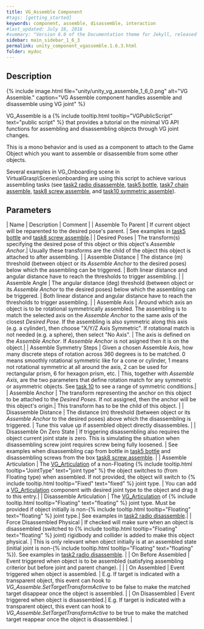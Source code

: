 ```yaml
---
title: VG_Assemble Component
#tags: [getting_started]
keywords: component, assemble, disassemble, interaction
#last_updated: July 16, 2016
#summary: "Version 6.0 of the Documentation theme for Jekyll, released July 4, 2016, implements relative links so you can view the files offline or on any server without configuring urls and baseurls. Additionally, you can store pages in subdirectories. Templates for alerts and images are available."
sidebar: main_sidebar_1_6_3
permalink: unity_component_vgassemble.1.6.3.html
folder: mydoc
---
```


## Description 

{% include image.html file="unity/unity_vg_assemble_1_6_0.png" alt="VG Assemble." caption="VG Assemble component handles assemble and disassemble using VG joint" %}

VG_Assemble is a {% include tooltip.html tooltip="VGPublicScript" text="public script" %} that provides a tutorial on the minimal VG API functions for assembling and disassembling objects through VG joint changes. 

This is a mono behavior and is used as a component to attach to the Game Object which you want to assemble or disassemble from some other objects.  

Several examples in VG_Onboarding scene in VirtualGrasp\Scenes\onboarding are using this script to achieve various assembling tasks (see [task2 radio disassemble](unity_vgonboarding_task2.1.6.3.html), [task5 bottle](unity_vgonboarding_task5.1.6.3.html), [task7 chain assemble](unity_vgonboarding_task7.1.6.3.html), [task8 screw assemble](unity_vgonboarding_task8.1.6.3.html), and [task10 symmetric assemble](unity_vgonboarding_task10.1.6.3.html)). 

## Parameters

| Name | Description | Comment |
| Assemble To Parent | If current object will be reparented to the desired pose's parent. | See examples in [task5 bottle](unity_vgonboarding_task5.1.6.3.html) and [task8 screw assemble](unity_vgonboarding_task8.1.6.3.html).|
| Desired Poses | The transform(s) specifying the desired pose of this object or this object's _Assemble Anchor_.| Usually these transforms are the child of the object this object is attached to after assembling. |
| Assemble Distance | The distance (m) threshold (between object or its _Assemble Anchor_ to the desired poses) below which the assembling can be triggered. | Both linear distance and angular distance have to reach the thresholds to trigger assembling. |
| Assemble Angle | The angular distance (deg) threshold (between object or its _Assemble Anchor_ to the desired poses) below which the assembling can be triggered.  | Both linear distance and angular distance have to reach the thresholds to trigger assembling.  |
| Assemble Axis | Around which axis an object is to be rotational symmetrically assembled. The assembling is to match the selected axis on the _Assemble Anchor_ to the same axis of the closest _Desired Pose_. If the assembling is also symmetric along this axis (e.g. a cylinder), then choose "X/Y/Z Axis Symmetric". If rotational match is not needed (e.g. a sphere), then select "No Axis". | The axis is defined on the _Assemble Anchor_. If _Assemble Anchor_ is not asigned then it is on the object.|
| Assemble Symmetry Steps | Given a chosen Assemble Axis, how many discrete steps of rotation across 360 degrees is to be matched. 0 means smoothly rotational symmetric like for a cone or cylinder, 1 means not rotational symmetric at all around the axis, 2 can be used for rectangular prism, 6 for hexagon prism, etc. | This, together with _Assemble Axis_, are the two parameters that define rotation match for any symmetric or asymmetric objects. See [task 10](unity_vgonboarding_task10.1.6.3.html) to see a range of symmetric conditions.|
| Assemble Anchor | The transform representing the anchor on this object to be attached to the _Desired Poses_. If not assigned, then the anchor will be this object's origin.| This transform has to be the child of this object. |
| Disassemble Distance | The distance (m) threshold (between object or its _Assemble Anchor_ to the desired poses) above which the disassembling is triggered.  | Tune this value up if assembled object directly disassembles. |
| Disassemble On Zero State | If triggering disassembling also requires the object current joint state is zero. This is simulating the situation when disassembling screw joint requires screw being fully loosened. | See examples when disassembling cap from bottle in [task5 bottle](unity_vgonboarding_task5.1.6.3.html) and disassembling screws from the box [task8 screw assemble](unity_vgonboarding_task8.1.6.3.html). |
| Assemble Articulation | The [VG_Articulation](unity_component_vgarticulation.1.6.3.html) of a non-Floating {% include tooltip.html tooltip="JointType" text="joint type" %} the object switches to (from Floating type) when assembled. If not provided, the object will switch to {% include tooltip.html tooltip="Fixed" text="fixed" %} joint type.  | You can add a [VG_Articulation](unity_component_vgarticulation.1.6.3.html) component with desired joint type to the object and drag it to this entry.|
| Disassemble Articulation | The [VG_Articulation](unity_component_vgarticulation.1.6.3.html) of {% include tooltip.html tooltip="Floating" text="floating" %} joint type. Must be provided if object initially is non-{% include tooltip.html tooltip="Floating" text="floating" %} joint type.| See examples in [task2 radio disassemble](unity_vgonboarding_task2.1.6.3.html).|
| Force Disassembled Physical | If checked will make sure when an object is disassembled (switched to {% include tooltip.html tooltip="Floating" text="floating" %} joint) rigidbody and collider is added to make this object physical. | This is only relevant when object initially is at an assembled state (initial joint is non-{% include tooltip.html tooltip="Floating" text="floating" %}). See examples in [task2 radio disassemble](unity_vgonboarding_task2.1.6.3.html).  |
| On Before Assembled | Event triggered when object is to be assembled (satisfying assembling criterior but before joint and parent change). |  |
| On Assembled | Event triggered when object is assembled. | E.g. If target is indicated with a transparent object, this event can hook to _VG_Assemble.SetTargetTransformActive_ to be false to make the matched target disappear once the object is assembled. |
| On Disassembled | Event triggered when object is disassembled.| E.g. If target is indicated with a transparent object, this event can hook to _VG_Assemble.SetTargetTransformActive_ to be true to make the matched target reappear once the object is disassembled. |

